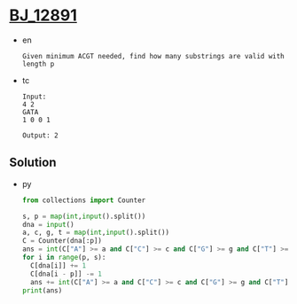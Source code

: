# [BJ_12891](https://acmicpc.net/problem/12891)

* en

  ```en
  Given minimum ACGT needed, find how many substrings are valid with length p
  ```

* tc

  ```tc
  Input:
  4 2
  GATA
  1 0 0 1

  Output: 2
  ```

## Solution

* py

  ```py
  from collections import Counter

  s, p = map(int,input().split())
  dna = input()
  a, c, g, t = map(int,input().split())
  C = Counter(dna[:p])
  ans = int(C["A"] >= a and C["C"] >= c and C["G"] >= g and C["T"] >= t)
  for i in range(p, s):
    C[dna[i]] += 1
    C[dna[i - p]] -= 1
    ans += int(C["A"] >= a and C["C"] >= c and C["G"] >= g and C["T"] >= t)
  print(ans)
  ```
